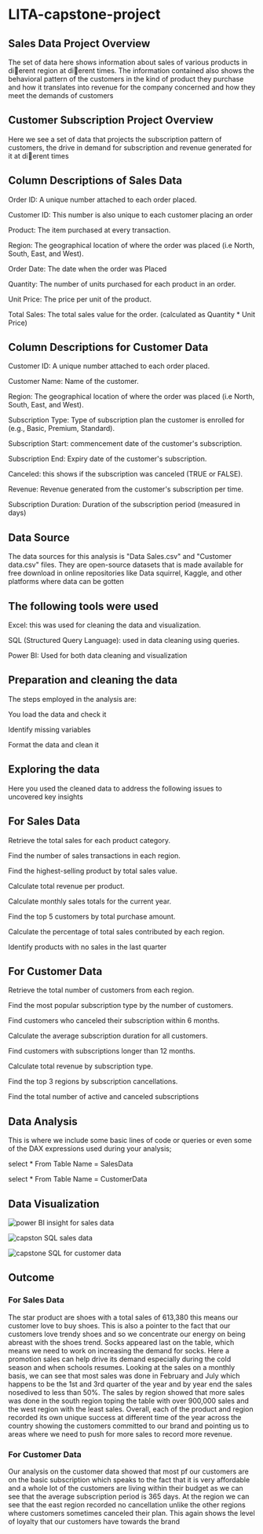 # LITA-capstone-project

## Sales Data Project Overview
The set of data here shows information about sales of various products in dierent region at dierent times. The information contained also shows the behavioral pattern of the customers in the kind of product they purchase and how it translates into revenue for the company concerned and how they meet the demands of customers
## Customer Subscription Project Overview
Here we see a set of data that projects the subscription pattern of customers, the drive in demand for subscription and revenue generated for it at dierent times
## Column Descriptions of Sales Data
Order ID: A unique number attached to each order placed.

Customer ID: This number is also unique to each customer placing an order

Product: The item purchased at every transaction.

Region: The geographical location of where the order was placed (i.e North, South, East, and West).

Order Date: The date when the order was Placed

Quantity: The number of units purchased for each product in an order.

Unit Price: The price per unit of the product.

Total Sales: The total sales value for the order. (calculated as Quantity * Unit Price)

## Column Descriptions for Customer Data

Customer ID: A unique number attached to each order placed.

Customer Name: Name of the customer.

Region: The geographical location of where the order was placed (i.e North, South, East, and West).

Subscription Type: Type of subscription plan the customer is enrolled for (e.g., Basic, Premium, Standard).

Subscription Start: commencement date of the customer's subscription.

Subscription End: Expiry date of the customer's subscription.

Canceled: this shows if the subscription was canceled (TRUE or FALSE).

Revenue: Revenue generated from the customer's subscription per time.

Subscription Duration: Duration of the subscription period (measured in days)

## Data Source
The data sources for this analysis is "Data Sales.csv" and "Customer data.csv" files. They are open-source datasets that is made available for free download in online repositories like Data squirrel, Kaggle, and other platforms where data can be gotten
## The following tools were used

Excel: this was used for cleaning the data and visualization.

SQL (Structured Query Language): used in data cleaning using queries.

Power BI: Used for both data cleaning and visualization
## Preparation and cleaning the data
The steps employed in the analysis are:

You load the data and check it

Identify missing variables

Format the data and clean it
## Exploring the data
Here you used the cleaned data to address the following issues to uncovered key insights 
## For Sales Data

Retrieve the total sales for each product category.

Find the number of sales transactions in each region.

Find the highest-selling product by total sales value.

Calculate total revenue per product.

Calculate monthly sales totals for the current year.

Find the top 5 customers by total purchase amount.

Calculate the percentage of total sales contributed by each region.

Identify products with no sales in the last quarter
## For Customer Data

Retrieve the total number of customers from each region.

Find the most popular subscription type by the number of customers.

Find customers who canceled their subscription within 6 months.

Calculate the average subscription duration for all customers.

Find customers with subscriptions longer than 12 months.

Calculate total revenue by subscription type.

Find the top 3 regions by subscription cancellations.

Find the total number of active and canceled subscriptions
## Data Analysis
This is where we include some basic lines of code or queries or even some of the DAX expressions used during your analysis;

select *
From Table Name = SalesData

select *
From Table Name = CustomerData

## Data Visualization




![power BI insight for sales data](https://github.com/user-attachments/assets/950a1d7d-6be1-4351-8d4d-c19b47242f26)


![capston SQL sales data](https://github.com/user-attachments/assets/853302bf-eabb-4963-84c4-f9876a074782)

![capstone SQL for customer data](https://github.com/user-attachments/assets/f987ed6b-0dc4-4aef-962a-7bf6e9de368f)

## Outcome
### For Sales Data
The star product are shoes with a total sales of 613,380 this means our customer love to buy shoes. This is also a pointer to the fact that our customers love trendy shoes and so we concentrate our energy on being abreast with the shoes trend. Socks appeared last on the table, which means we need to work on increasing the demand for socks. Here a promotion sales can help drive its demand especially during the cold season and when schools resumes.
Looking at the sales on a monthly basis, we can see that most sales was done in February and July which happens to be the 1st and 3rd quarter of the year and by year end the sales nosedived to less than 50%.
The sales by region showed that more sales was done in the south region toping the table with over 900,000 sales and the west region with the least sales.
Overall, each of the product and region recorded its own unique success at different time of the year across the country showing the customers committed to our brand and pointing us to areas where we need to push for more sales to record more revenue.

### For Customer Data
Our analysis on the customer data showed that most pf our customers are on the basic subscription which speaks to the fact that it is very affordable and a whole lot of the customers are living within their budget as we can see that the average subscription period is 365 days.
At the region we can see that the east region recorded no cancellation unlike the other regions where customers sometimes canceled their plan. This again shows the level of loyalty that our customers have towards the brand
